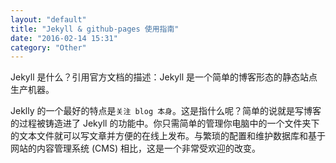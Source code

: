 ```yaml
---
layout: "default"
title: "Jekyll & github-pages 使用指南"
date: "2016-02-14 15:31"
category: "Other"
---
```

Jekyll 是什么？引用官方文档的描述：Jekyll 是一个简单的博客形态的静态站点生产机器。

Jeklly 的一个最好的特点是`关注 blog 本身`。这是指什么呢？简单的说就是写博客的过程被铸造进了 Jekyll 的功能中。你只需简单的管理你电脑中的一个文件夹下的文本文件就可以写文章并方便的在线上发布。与繁琐的配置和维护数据库和基于网站的内容管理系统 (CMS) 相比，这是一个非常受欢迎的改变。
